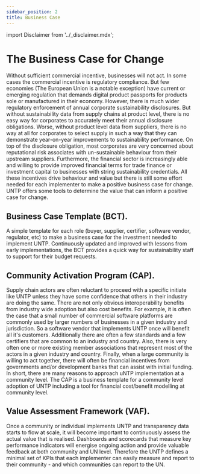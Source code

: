```yaml
---
sidebar_position: 2
title: Business Case
---
```


import Disclaimer from '../\_disclaimer.mdx';

<Disclaimer />


# The Business Case for Change

Without sufficient commercial incentive, businesses will not act. In some cases the commercial incentive is regulatory compliance. But few economies (The European Union is a notable exception) have current or emerging regulation that demands digital product passports for products sole or manufactured in their economy. However, there is much wider regulatory enforcement of annual corporate sustainability disclosures. But without sustainability data from supply chains at product level, there is no easy way for corporates to accurately meet their annual disclosure obligations. Worse, without product level data from suppliers, there is no way at all for corporates to select supply in such a way that they can demonstrate year-on-year improvements to sustainability performance. On top of the disclosure obligation, most corporates are very concerned about reputational risk associates with un-sustainable behaviour from their upstream suppliers. Furthermore, the financial sector is increasingly able and willing to provide improved financial terms for trade finance or investment capital to businesses with string sustainability credentials. All these incentives drive behaviour and value but there is still some effort needed for each implementer to make a positive business case for change. UNTP offers some tools to determine the value that can inform a positive case for change.

## Business Case Template (BCT).

A simple template for each role (buyer, supplier, certifier, software vendor, regulator, etc) to make a business case for the investment needed to implement UNTP. Continuously updated and improved  with lessons from early implementations, the BCT provides a quick way for sustainability staff to support for their budget requests.  

## Community Activation Program (CAP).

Supply chain actors are often reluctant to proceed with a specific initiate like UNTP unless they have some confidence that others in their industry are doing the same. There are not only obvious interoperability benefits from industry wide adoption but also cost benefits. For example, it is often the case that a small number of commercial software platforms are commonly used by larger numbers of businesses in a given industry and jurisdiction. So a software vendor that implements UNTP once will benefit all it's customers. Additionally there are often a few standards and a few certifiers that are common to an industry and country. Also, there is very often one or more existing member associations that represent most of the actors in a given industry and country. Finally, when a large community is willing to act together, there will often be financial incentives from governments and/or development banks that can assist with initial funding. In short, there are many reasons to approach uNTP implementation at a community level. The CAP is a business template for a community level adoption of UNTP including a tool for financial cost/benefit modelling at community level.

## Value Assessment Framework (VAF).

Once a community or individual implements UNTP and transparency data starts to flow at scale, it will become important to continuously assess the actual value that is realised. Dashboards and scorecards that measure key performance indicators will energise ongoing action and provide valuable feedback at both community and UN level. Therefore the UNTP defines a minimal set of KPIs that each implementer can easily measure and report to their community - and which communities can report to the UN. 
